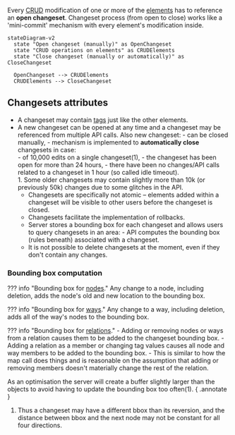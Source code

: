 Every [CRUD](elements.md#operations-on-osm-elements) modification of one or more of the [elements](elements.md) has to reference an **open changeset**. Changeset process (from open to close) works like a 'mini-commit' mechanism with every element's modification inside.

``` mermaid
stateDiagram-v2
  state "Open changeset (manually)" as OpenChangeset
  state "CRUD operations on elements" as CRUDElements
  state "Close changeset (manually or automatically)" as CloseChangeset

  OpenChangeset --> CRUDElements
  CRUDElements --> CloseChangeset
```

## Changesets attributes

- A changeset may contain [tags](tags.md) just like the other elements.
- A new changeset can be opened at any time and a changeset may be referenced from multiple API calls. Also new changeset:
      - can be closed manually,
      - mechanism is implemented to **automatically close** changesets in case:
          <div class="annotate" markdown>
          - of 10,000 edits on a single changeset(1),
          - the changeset has been open for more than 24 hours,
          - there have been no changes/API calls related to a changeset in 1 hour (so called idle timeout).
            </div>
            1. Some older changesets may contain slightly more than 10k (or previously 50k) changes due to some glitches in the API.
    - Changesets are specifically not atomic – elements added within a changeset will be visible to other users before the changeset is closed.
    - Changesets facilitate the implementation of rollbacks.
    - Server stores a bounding box for each changeset and allows users to query changesets in an area:
          - API computes the bounding box (rules beneath) associated with a changeset.
    - It is not possible to delete changesets at the moment, even if they don't contain any changes.

### Bounding box computation

??? info "Bounding box for [nodes](elements.md#elements-description)."
    Any change to a node, including deletion, adds the node's old and new location to the bounding box.

??? info "Bounding box for [ways](elements.md#elements-description)."
    Any change to a way, including deletion, adds all of the way's nodes to the bounding box.

??? info "Bounding box for [relations](elements.md#elements-description)."
    - Adding or removing nodes or ways from a relation causes them to be added to the changeset bounding box.
    - Adding a relation as a member or changing tag values causes all node and way members to be added to the bounding box.
    - This is similar to how the map call does things and is reasonable on the assumption that adding or removing members doesn't materially change the rest of the relation.

As an optimisation the server will create a buffer slightly larger than the objects to avoid having to update the bounding box too often(1).
{ .annotate }

1. Thus a changeset may have a different bbox than its reversion, and the distance between bbox and the next node may not be constant for all four directions.